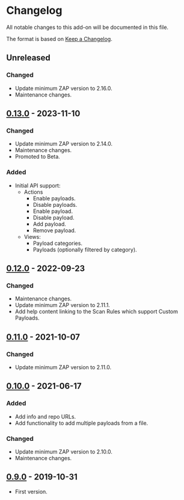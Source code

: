 # Changelog
All notable changes to this add-on will be documented in this file.

The format is based on [Keep a Changelog](https://keepachangelog.com/en/1.0.0/).

## Unreleased
### Changed
- Update minimum ZAP version to 2.16.0.
- Maintenance changes.

## [0.13.0] - 2023-11-10
### Changed
- Update minimum ZAP version to 2.14.0.
- Maintenance changes.
- Promoted to Beta.

### Added
- Initial API support:
    - Actions
        - Enable payloads.
        - Disable payloads.
        - Enable payload.
        - Disable payload.
        - Add payload.
        - Remove payload.
    - Views:
        - Payload categories.
        - Payloads (optionally filtered by category).

## [0.12.0] - 2022-09-23
### Changed
- Maintenance changes.
- Update minimum ZAP version to 2.11.1.
- Add help content linking to the Scan Rules which support Custom Payloads.

## [0.11.0] - 2021-10-07
### Changed
- Update minimum ZAP version to 2.11.0.

## [0.10.0] - 2021-06-17
### Added
- Add info and repo URLs.
- Add functionality to add multiple payloads from a file.

### Changed
- Update minimum ZAP version to 2.10.0.
- Maintenance changes.

## [0.9.0] - 2019-10-31

- First version.

[0.13.0]: https://github.com/zaproxy/zap-extensions/releases/custompayloads-v0.13.0
[0.12.0]: https://github.com/zaproxy/zap-extensions/releases/custompayloads-v0.12.0
[0.11.0]: https://github.com/zaproxy/zap-extensions/releases/custompayloads-v0.11.0
[0.10.0]: https://github.com/zaproxy/zap-extensions/releases/custompayloads-v0.10.0
[0.9.0]: https://github.com/zaproxy/zap-extensions/releases/custompayloads-v0.9.0
